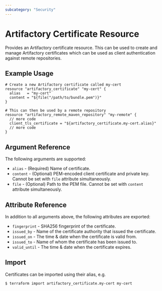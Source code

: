 ```yaml
---
subcategory: "Security"
---
```

# Artifactory Certificate Resource

Provides an Artifactory certificate resource. This can be used to create and manage Artifactory certificates which can be used as client authentication against remote repositories.

## Example Usage

```hcl
# Create a new Artifactory certificate called my-cert
resource "artifactory_certificate" "my-cert" {
  alias   = "my-cert"
  content = "${file("/path/to/bundle.pem")}"
}

# This can then be used by a remote repository
resource "artifactory_remote_maven_repository" "my-remote" {
  // more code
  client_tls_certificate = "${artifactory_certificate.my-cert.alias}"
  // more code
}
```

## Argument Reference

The following arguments are supported:

* `alias` - (Required) Name of certificate.
* `content` - (Optional) PEM-encoded client certificate and private key. Cannot be set with `file` attribute simultaneously.
* `file` - (Optional) Path to the PEM file. Cannot be set with `content` attribute simultaneously.

## Attribute Reference

In addition to all arguments above, the following attributes are exported:

* `fingerprint` - SHA256 fingerprint of the certificate.
* `issued_by` - Name of the certificate authority that issued the certificate.
* `issued_on` - The time & date when the certificate is valid from.
* `issued_to` - Name of whom the certificate has been issued to.
* `valid_until` - The time & date when the certificate expires.

## Import

Certificates can be imported using their alias, e.g.

```
$ terraform import artifactory_certificate.my-cert my-cert
```
